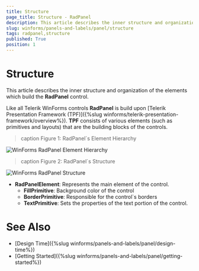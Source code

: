 ```yaml
---
title: Structure
page_title: Structure - RadPanel
description: This article describes the inner structure and organization of the elements which build the RadPanel control.
slug: winforms/panels-and-labels/panel/structure
tags: radpanel,structure
published: True
position: 1
---
```


# Structure

This article describes the inner structure and organization of the elements which build the **RadPanel** control.

Like all Telerik WinForms controls **RadPanel** is build upon [Telerik Presentation Framework (TPF)]({%slug winforms/telerik-presentation-framework/overview%}). **TPF** consists of various elements (such as primitives and layouts) that are the building blocks of the controls.

>caption Figure 1: RadPanel`s Element Hierarchy
>
![WinForms RadPanel Element Hierarchy](images/panels-and-labels-panel-structure001.png)

>caption Figure 2: RadPanel`s Structure
>
![WinForms RadPanel Structure](images/panels-and-labels-panel-structure002.png)

* **RadPanelElement**: Represents the main element of the control.
  * **FillPrimitive**: Background color of the control
  * **BorderPrimitive**: Responsible for the control`s borders
  * **TextPrimitive**: Sets the properties of the text portion of the control.
        
# See Also

* [Design Time]({%slug winforms/panels-and-labels/panel/design-time%})
* [Getting Started]({%slug winforms/panels-and-labels/panel/getting-started%})

